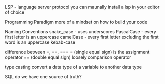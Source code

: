 LSP - language server protocol
    you can maunally install a lsp in your editor of choice

Programming Paradigm
    more of a mindset on how to build your code

Naming Conventions
    snake_case - uses underscores
    PascalCase - every first letter is an uppercase
    camelCase - every first letter excluding the first word is an uppercase
    kebab-case

difference between =, ==, ===
    = (single equal sign) is the assignment operator
    == (double equal sign) loosely comparison operator

type casting
    convert a data type of a variable to another data type

SQL 
    do we have one source of truth?